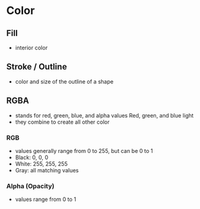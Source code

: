 # Color

## Fill

* interior color

## Stroke / Outline

* color and size of the outline of a shape

## **RGBA**

* stands for red, green, blue, and alpha values Red, green, and blue light
* they combine to create all other color

### RGB

* values generally range from 0 to 255, but can be 0 to 1
* Black: 0, 0, 0
* White: 255, 255, 255
* Gray: all matching values

### **Alpha \(Opacity\)**

* values range from 0 to 1

